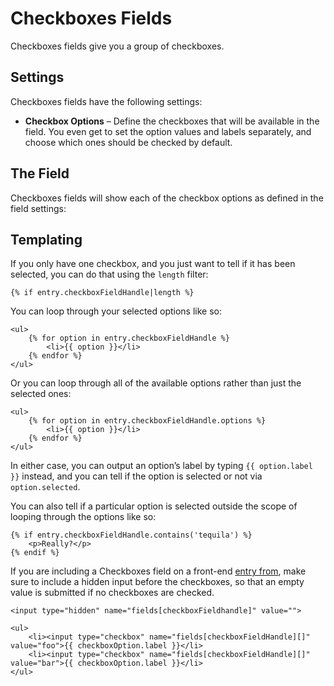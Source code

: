 # Checkboxes Fields

Checkboxes fields give you a group of checkboxes.

## Settings

Checkboxes fields have the following settings:

* **Checkbox Options** – Define the checkboxes that will be available in the field. You even get to set the option values and labels separately, and choose which ones should be checked by default.


## The Field

Checkboxes fields will show each of the checkbox options as defined in the field settings:

## Templating

If you only have one checkbox, and you just want to tell if it has been selected, you can do that using the `length` filter:

```twig
{% if entry.checkboxFieldHandle|length %}
```

You can loop through your selected options like so:

```twig
<ul>
    {% for option in entry.checkboxFieldHandle %}
        <li>{{ option }}</li>
    {% endfor %}
</ul>
```

Or you can loop through all of the available options rather than just the selected ones:

```twig
<ul>
    {% for option in entry.checkboxFieldHandle.options %}
        <li>{{ option }}</li>
    {% endfor %}
</ul>
```

In either case, you can output an option’s label by typing `{{ option.label }}` instead, and you can tell if the option is selected or not via `option.selected`.

You can also tell if a particular option is selected outside the scope of looping through the options like so:

```twig
{% if entry.checkboxFieldHandle.contains('tequila') %}
    <p>Really?</p>
{% endif %}
```

If you are including a Checkboxes field on a front-end [entry from](dev/examples/entry-form.md), make sure to include a hidden input before the checkboxes, so that an empty value is submitted if no checkboxes are checked.

```twig
<input type="hidden" name="fields[checkboxFieldhandle]" value="">

<ul>
    <li><input type="checkbox" name="fields[checkboxFieldHandle][]" value="foo">{{ checkboxOption.label }}</li>
    <li><input type="checkbox" name="fields[checkboxFieldHandle][]" value="bar">{{ checkboxOption.label }}</li>
</ul>
```
